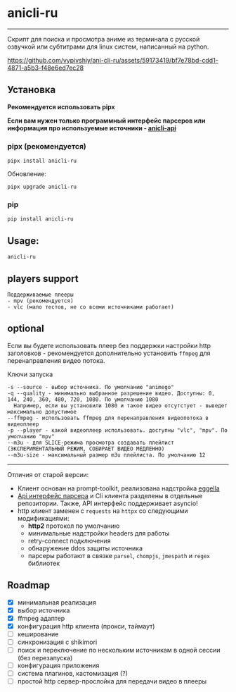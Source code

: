 # anicli-ru

___
Скрипт для поиска и просмотра аниме из терминала с русской озвучкой или субтитрами для linux систем, 
написанный на python.

https://github.com/vypivshiy/ani-cli-ru/assets/59173419/bf7e78bd-cdd1-4871-a5b3-f48e6ed7ec28


## Установка

**Рекомендуется использовать pipx**

**Если вам нужен только программный интерфейс парсеров или информация про используемые источники - 
[anicli-api](https://github.com/vypivshiy/anicli-api)**

### pipx (рекомендуется)

```shell
pipx install anicli-ru 
```

Обновление:

```shell
pipx upgrade anicli-ru
```

### pip

```shell
pip install anicli-ru
```

## Usage:
```shell
anicli-ru
```


## players support
```shell
Поддерживаемые плееры
- mpv (рекомендуется)
- vlc (мало тестов, не со всеми источниками работает)
```

## optional

Если вы будете использовать плеер без поддержки настройки http заголовков - рекомендуется 
дополнительно установить `ffmpeg` для перенаправления видео потока.


Ключи запуска

```shell
-s --source - выбор источника. По умолчанию "animego"
-q --quality - минимально выбранное разрешение видео. Доступны: 0, 144, 240, 360, 480, 720, 1080. По умолчанию 1080
  Например, если вы установили 1080 и такое видео отсутстует - выведет максимально допустимое 
--ffmpeg - использовать ffmpeg для перенаправления видеопотока в видеоплеер
-p --player - какой видеоплеер использовать. доступны "vlc", "mpv". По умолчанию "mpv"
--m3u - для SLICE-режима просмотра создавать плейлист (ЭКСПЕРИМЕНТАЛЬНЫЙ РЕЖИМ, СОБИРАЕТ ВИДЕО МЕДЛЕННО)
--m3u-size - максимальный размер m3u плейлиста. По умолчанию 12
```

---
Отличия от старой версии:

- Клиент основан на prompt-toolkit, реализована надстройка [eggella](https://github.com/vypivshiy/eggella)
- [Api интерфейс парсера](https://github.com/vypivshiy/anicli-api/tree/dev) и Cli клиента 
разделены в отдельные репозитории. Также, API интерфейс поддерживает asyncio!
- http клиент заменен с `requests` на `httpx` со следующими модификациями:
    - **http2** протокол по умолчанию
    - минимальные надстройки headers для работы
    - retry-connect подключения
    - обнаружение ddos защиты источника
    - парсеры работают в связке  `parsel`, `chompjs`, `jmespath` и `regex` библиотек


## Roadmap
- [x] минимальная реализация
- [x] выбор источника
- [x] ffmpeg адаптер
- [x] конфигурация http клиента (прокси, таймаут)
- [ ] кеширование
- [ ] синхронизация с shikimori
- [ ] поиск и переключение по нескольким источникам в одной сессии (без перезапуска)
- [ ] конфигурация приложения
- [ ] система плагинов, кастомизация (?)
- [ ] простой http сервер-прослойка для передачи видео в плееры
